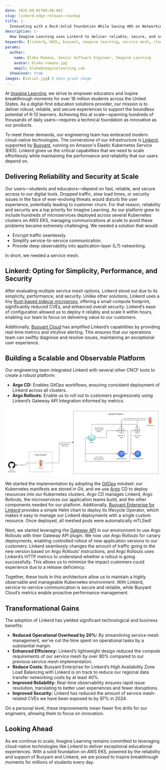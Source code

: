 ```yaml
---
date: 2025-08-01T00:00:00Z
slug: linkerd-edge-release-roundup
title: |-
  Innovating with a Rock-Solid Foundation While Saving 40% on Networking Costs: Imagine Learning's Journey with Linkerd
description: |-
  How Imagine Learning uses Linkerd to deliver reliable, secure, and scalable educational solutions while reducing networking costs by 40%.
keywords: [linkerd, HAZL, buoyant, imagine learning, service mesh, cloud-native]
params:
  author:
    name: Blake Romano, Senior Software Engineer, Imagine Learning
    avatar: blake-romano.jpg
    email: blake@imaginelearning.com
  showCover: true
images: [social.jpg] # Open graph image
---
```


At [Imagine Learning](https://www.imaginelearning.com/), we strive to empower educators and inspire breakthrough moments for over 18 million students across the United States. As a digital-first education solutions provider, our mission is to deliver robust, reliable, and secure experiences to support the boundless potential of K-12 learners. Achieving this at scale—spanning hundreds of thousands of daily users—requires a technical foundation as innovative as our products.

To meet these demands, our engineering team has embraced modern cloud-native technologies. The cornerstone of our infrastructure is [Linkerd](https://linkerd.io/), supported by [Buoyant](https://www.buoyant.io/), running on Amazon's Elastic Kubernetes Service (EKS). Linkerd gives us the critical capabilities that we need to scale effortlessly while maintaining the performance and reliability that our users depend on.

## Delivering Reliability and Security at Scale

Our users—students and educators—depend on fast, reliable, and secure access to our digital tools. Dropped traffic, slow load times, or security issues in the face of ever-evolving threats would disturb the user experience, potentially leading to customer churn. For that reason, reliability and security are a top priority for Imagine Learning. As our platform grew to include hundreds of microservices deployed across several Kubernetes clusters on AWS EKS, managing communications at scale to avoid these problems became extremely challenging. We needed a solution that would:

* Encrypt traffic seamlessly.
* Simplify service-to-service communication.
* Provide deep observability into application-layer (L7) networking.

In short, we needed a service mesh.

## Linkerd: Opting for Simplicity, Performance, and Security

After evaluating multiple service mesh options, Linkerd stood out due to its simplicity, performance, and security. Unlike other solutions, Linkerd uses a tiny [Rust-based sidecar microproxy](https://linkerd.io/2020/07/23/under-the-hood-of-linkerds-state-of-the-art-rust-proxy-linkerd2-proxy/), offering a small compute footprint, significantly reduced CVEs, and enhanced overall security. Linkerd’s ease of configuration allowed us to deploy it reliably and scale it within hours, enabling our team to focus on delivering value to our customers.

Additionally, [Buoyant Cloud](https://docs.buoyant.io/buoyant-cloud/getting-started/what-data-does-buoyant-cloud-collect/) has amplified Linkerd’s capabilities by providing real-time metrics and intuitive alerting. This ensures that our operations team can swiftly diagnose and resolve issues, maintaining an exceptional user experience.

## Building a Scalable and Observable Platform

Our engineering team integrated Linkerd with several other CNCF tools to create a robust platform:

* **Argo CD:** Enables GitOps workflows, ensuring consistent deployment of Linkerd across all clusters.
* **Argo Rollouts:** Enable us to roll out to customers progressively using Linkerd’s Gateway API Integration informed by metrics.

![Linkerd Architecture](Linkerd%20Architecture.jpg)

We started the implementation by adopting the [GitOps](https://glossary.cncf.io/gitops/) mindset: our Kubernetes manifests are stored in Git, and we use [Argo](https://argoproj.github.io/) CD to deploy resources into our Kubernetes clusters. Argo CD manages Linkerd, Argo Rollouts, the microservices our application teams build, and the other components needed for our platform. Additionally, [Buoyant Enterprise for Linkerd](https://www.buoyant.io/linkerd-enterprise) provides a simple Helm chart to deploy its lifecycle Operator, which makes it easy to manage our Linkerd deployments with a single custom resource. Once deployed, all meshed pods were automatically mTLSed\!

Next, we started leveraging the [Gateway API](https://gateway-api.sigs.k8s.io/) in our environment to use Argo Rollouts with their Gateway API plugin. We now use Argo Rollouts for canary deployments, enabling controlled rollout of new application versions to our customers: Linkerd seamlessly changes the amount of traffic going to the new version based on Argo Rollouts’ instructions, and Argo Rollouts uses Linkerd’s HTTP metrics to understand whether a rollout is going successfully. This allows us to minimize the impact customers could experience due to a release deficiency.

Together, these tools in this architecture allow us to maintain a highly observable and manageable Kubernetes environment. With Linkerd, service-to-service communication is secure and reliable, while Buoyant Cloud’s metrics enable proactive performance management.

## Transformational Gains

The adoption of Linkerd has yielded significant technological and business benefits:

* **Reduced Operational Overhead by 20%:** By streamlining service mesh management, we’ve cut the time spent on operational tasks by a substantial margin.
* **Enhanced Efficiency:** Linkerd’s lightweight design reduced the compute requirements of our service mesh by over 80% compared to our previous service mesh implementation.
* **Reduce Costs:** Buoyant Enterprise for Linkerd’s High Availability Zone Load Balancing with Linkerd is on track to reduce our regional data transfer networking costs by at least 40%.
* **Improved Reliability:** Real-time observability ensures rapid issue resolution, translating to better user experiences and fewer disruptions.
* **Improved Security:** Linkerd has reduced the amount of service mesh-related CVEs we have been exposed to by 97% in 2024\.

On a personal level, these improvements mean fewer fire drills for our engineers, allowing them to focus on innovation.

## Looking Ahead

As we continue to scale, Imagine Learning remains committed to leveraging cloud-native technologies like Linkerd to deliver exceptional educational experiences. With a solid foundation on AWS EKS, powered by the reliability and support of Buoyant and Linkerd, we are poised to inspire breakthrough moments for millions of students every day.
